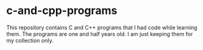 # c-and-cpp-programs
This repository contains C and C++ programs that I had code while learning them. The programs are one and half years old. I am just keeping them for my collection only.
